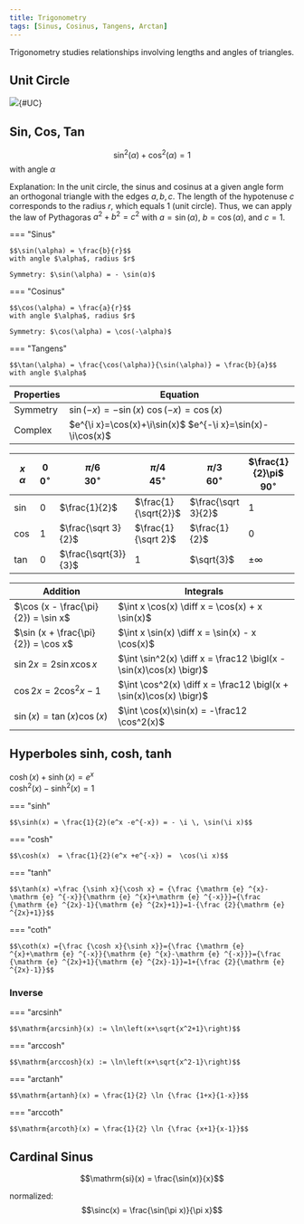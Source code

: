 ```yaml
---
title: Trigonometry
tags: [Sinus, Cosinus, Tangens, Arctan]
---
```


Trigonometry studies relationships involving lengths and angles of triangles.



## Unit Circle
![](unit_circle.svg){#UC}

## Sin, Cos, Tan

$$\sin^2(\alpha) + \cos^2(\alpha) = 1$$
with angle $\alpha$

Explanation: In the unit circle, the sinus and cosinus at a given angle form an orthogonal triangle with the edges $a,b,c$. The length of the hypotenuse $c$ corresponds to the radius $r$, which equals 1 (unit circle). Thus, we can apply the law of Pythagoras $a^2 + b^2 = c^2$ with $a = \sin(\alpha)$, $b = \cos(\alpha)$, and $c = 1$.



=== "Sinus"

    $$\sin(\alpha) = \frac{b}{r}$$
    with angle $\alpha$, radius $r$

    Symmetry: $\sin(\alpha) = - \sin(α)$

=== "Cosinus"

    $$\cos(\alpha) = \frac{a}{r}$$
    with angle $\alpha$, radius $r$

    Symmetry: $\cos(\alpha) = \cos(-\alpha)$

=== "Tangens"

    $$\tan(\alpha) = \frac{\cos(\alpha)}{\sin(\alpha)} = \frac{b}{a}$$
    with angle $\alpha$




| Properties |    Equation  |
|---|-----------------------|
| Symmetry | $\sin(-x)=-\sin(x)$  $\cos (-x) = \cos (x)$ |
| Complex | $e^{\i x}=\cos(x)+\i\sin(x)$  $e^{-\i x}=\sin(x)-\i\cos(x)$ |


| $x$ <br> $\scriptstyle{ \alpha }$ | $0$ <br> $\scriptstyle{0^\circ}$ | $\pi / 6$ <br> $\scriptstyle{30^\circ}$ | $\pi / 4$ <br> $\scriptstyle{45^\circ}$ | $\pi / 3$ <br> $\scriptstyle{60^\circ}$ | $\frac{1}{2}\pi$ <br> $\scriptstyle{90^\circ}$ | $\pi$ <br> $\scriptstyle{180^\circ}$ | $1\frac{1}{2}\pi$ <br> $\scriptstyle{270^\circ}$ | $2 \pi$ <br> $\scriptstyle{360^\circ}$ |
|---|---|---|---|---|---|---|---|---|
|$\sin$ | $0$ | $\frac{1}{2}$ | $\frac{1}{\sqrt{2}}$ | $\frac{\sqrt 3}{2}$ | $1$ | $0$ | $-1$ | $0$ |
|$\cos$ | $1$ | $\frac{\sqrt 3}{2}$ | $\frac{1}{\sqrt 2}$ | $\frac{1}{2}$ | $0$ | $-1$ | $0$ | $1$ |
|$\tan$ | $0$ | $\frac{\sqrt{3}}{3}$ |  $1$ |   $\sqrt{3}$ | $\pm \infty$ | $0$ | $\mp \infty$ | $0$|


| Addition |  Integrals |
|---------|------------|
|$\cos (x - \frac{\pi}{2}) = \sin x$ | $\int x \cos(x) \diff x = \cos(x) + x \sin(x)$|
|$\sin (x + \frac{\pi}{2}) = \cos x$ | $\int x \sin(x) \diff x = \sin(x) - x \cos(x)$|
|$\sin 2x = 2 \sin x \cos x$  | $\int \sin^2(x) \diff x = \frac12 \bigl(x - \sin(x)\cos(x) \bigr)$|
|$\cos 2x = 2\cos^2 x - 1$  | $\int \cos^2(x) \diff x = \frac12 \bigl(x + \sin(x)\cos(x) \bigr)$|
|$\sin(x) = \tan(x)\cos(x)$ | $\int \cos(x)\sin(x) = -\frac12 \cos^2(x)$ |



## Hyperboles sinh, cosh, tanh

$\cosh (x) + \sinh (x) = e^{x}$</br>
$\cosh^2 (x) - \sinh^2 (x) = 1$



=== "sinh"

    $$\sinh(x) = \frac{1}{2}(e^x -e^{-x}) = - \i \, \sin(\i x)$$


=== "cosh"

    $$\cosh(x)  = \frac{1}{2}(e^x +e^{-x}) =  \cos(\i x)$$


=== "tanh"

    $$\tanh(x) =\frac {\sinh x}{\cosh x} = {\frac {\mathrm {e} ^{x}-\mathrm {e} ^{-x}}{\mathrm {e} ^{x}+\mathrm {e} ^{-x}}}={\frac {\mathrm {e} ^{2x}-1}{\mathrm {e} ^{2x}+1}}=1-{\frac {2}{\mathrm {e} ^{2x}+1}}$$


=== "coth"

    $$\coth(x) ={\frac {\cosh x}{\sinh x}}={\frac {\mathrm {e} ^{x}+\mathrm {e} ^{-x}}{\mathrm {e} ^{x}-\mathrm {e} ^{-x}}}={\frac {\mathrm {e} ^{2x}+1}{\mathrm {e} ^{2x}-1}}=1+{\frac {2}{\mathrm {e} ^{2x}-1}}$$




### Inverse


=== "arcsinh"

    $$\mathrm{arcsinh}(x) := \ln\left(x+\sqrt{x^2+1}\right)$$

=== "arccosh"

    $$\mathrm{arccosh}(x) := \ln\left(x+\sqrt{x^2-1}\right)$$

=== "arctanh"

    $$\mathrm{artanh}(x) = \frac{1}{2} \ln {\frac {1+x}{1-x}}$$

=== "arccoth"

    $$\mathrm{arcoth}(x) = \frac{1}{2} \ln {\frac {x+1}{x-1}}$$







## Cardinal Sinus
$$\mathrm{si}(x) = \frac{\sin(x)}{x}$$

normalized:
$$\sinc(x) = \frac{\sin(\pi x)}{\pi x}$$
